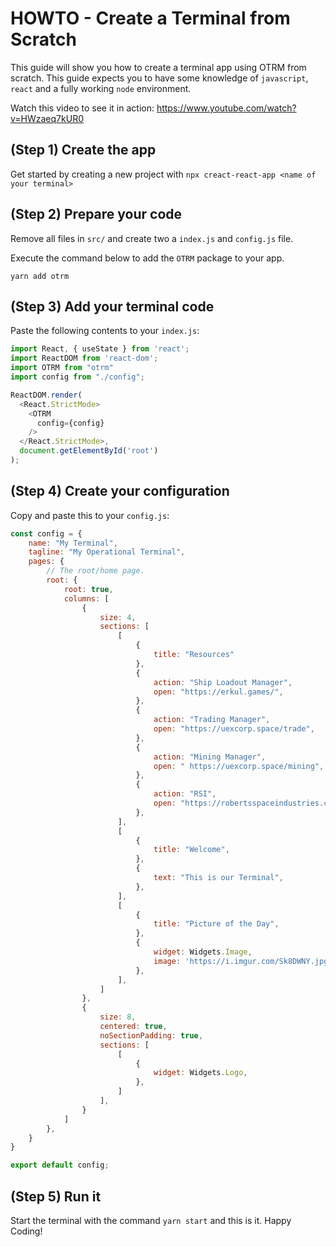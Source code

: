 
# HOWTO - Create a Terminal from Scratch

This guide will show you how to create a terminal app using OTRM from scratch. This guide expects you to have some knowledge of `javascript`, `react` and a fully working `node` environment.

Watch this video to see it in action: https://www.youtube.com/watch?v=HWzaeq7kUR0

## (Step 1) Create the app

Get started by creating a new project with `npx creact-react-app <name of your terminal>`

## (Step 2) Prepare your code

Remove all files in `src/` and create two a `index.js` and `config.js` file. 

Execute the command below to add the `OTRM` package to your app.

```
yarn add otrm 
```

## (Step 3) Add your terminal code

Paste the following contents to your `index.js`:

```js
import React, { useState } from 'react';
import ReactDOM from 'react-dom';
import OTRM from "otrm"
import config from "./config";

ReactDOM.render(
  <React.StrictMode>
    <OTRM
      config={config}
    />
  </React.StrictMode>,
  document.getElementById('root')
);
```

## (Step 4) Create your configuration

Copy and paste this to your `config.js`:

```js
const config = {
    name: "My Terminal",
    tagline: "My Operational Terminal",
    pages: {
        // The root/home page.
        root: {
            root: true,
            columns: [
                {
                    size: 4,
                    sections: [
                        [
                            {
                                title: "Resources"
                            },
                            {
                                action: "Ship Loadout Manager",
                                open: "https://erkul.games/",
                            },
                            {
                                action: "Trading Manager",
                                open: "https://uexcorp.space/trade",
                            },
                            {
                                action: "Mining Manager",
                                open: " https://uexcorp.space/mining",
                            },
                            {
                                action: "RSI",
                                open: "https://robertsspaceindustries.com/enlist?referral=STAR-ZNGN-MG6X",
                            },
                        ],
                        [
                            {
                                title: "Welcome",
                            },
                            {
                                text: "This is our Terminal",
                            },
                        ],
                        [
                            {
                                title: "Picture of the Day",
                            },
                            {
                                widget: Widgets.Image,
                                image: 'https://i.imgur.com/Sk8DWNY.jpg',
                            },
                        ],
                    ]
                },
                {
                    size: 8,
                    centered: true,
                    noSectionPadding: true,
                    sections: [
                        [
                            {
                                widget: Widgets.Logo,
                            },
                        ]
                    ],
                }
            ]
        },
    }
}

export default config;
```

## (Step 5) Run it

Start the terminal with the command `yarn start` and this is it. Happy Coding!